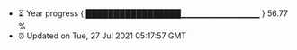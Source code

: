- ⏳ Year progress { █████████████████▁▁▁▁▁▁▁▁▁▁▁▁▁ } 56.77 %
- ⏰ Updated on Tue, 27 Jul 2021 05:17:57 GMT

